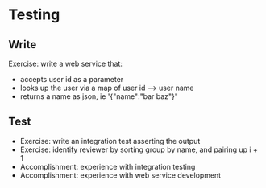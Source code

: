 # Testing

## Write

Exercise: write a web service that:
- accepts user id as a parameter
- looks up the user via a map of user id --> user name
- returns a name as json, ie '{"name":"bar baz"}'

## Test

- Exercise: write an integration test asserting the output
- Exercise: identify reviewer by sorting group by name, and pairing up i + 1
- Accomplishment: experience with integration testing
- Accomplishment: experience with web service development